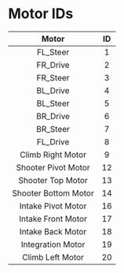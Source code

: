 # Motor IDs
|  Motor  | ID |
|:-------:|:--:|
|FL_Steer|1|
|FR_Drive|2|
|FR_Steer|3|
|BL_Drive|4|
|BL_Steer|5|
|BR_Drive|6|
|BR_Steer|7|
|FL_Drive|8|
|Climb Right Motor|9|
|Shooter Pivot Motor|12|
|Shooter Top Motor|13|
|Shooter Bottom Motor|14|
|Intake Pivot Motor|16|
|Intake Front Motor|17|
|Intake Back Motor|18|
|Integration Motor|19|
|Climb Left Motor|20|